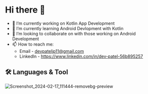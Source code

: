# Hi there 👋

- 🔭 I’m currently working on Kotlin App Development
- 🌱 I’m currently learning Android Devlopment with Kotlin
- 👯 I’m looking to collaborate on with those working on Android Development
- 📫 How to reach me:
  - Email - devpateljp11@gmail.com
  - LinkedIn - https://www.linkedin.com/in/dev-patel-56b895257


## 🛠 Languages & Tool

![Screenshot_2024-02-17_111444-removebg-preview](https://github.com/DevPatel1102/DevPatel1102/assets/109888973/3495955c-0158-4356-9b07-0e3be2a4fe04)




